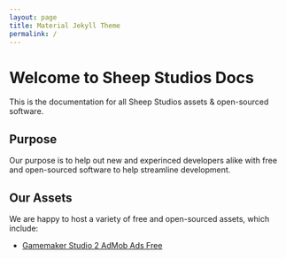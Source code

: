 ```yaml
---
layout: page
title: Material Jekyll Theme
permalink: /
---
```


# Welcome to Sheep Studios Docs

This is the documentation for all Sheep Studios assets & open-sourced software.

## Purpose

Our purpose is to help out new and experinced developers alike with free and open-sourced software to help streamline development.

## Our Assets
We are happy to host a variety of free and open-sourced assets, which include:
- [Gamemaker Studio 2 AdMob Ads Free](https://marketplace.yoyogames.com/assets/9589/admob-ads-free)